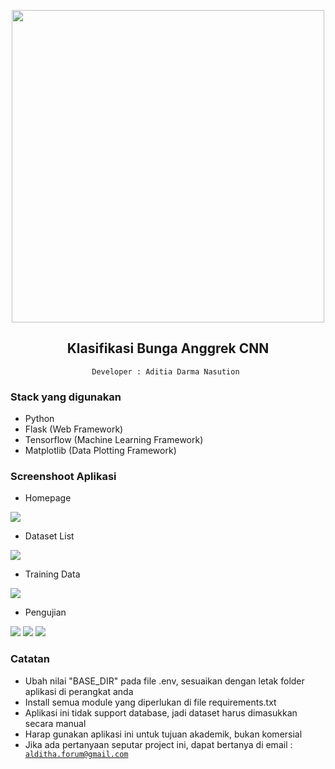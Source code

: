 <p align="center">
<img width="500" src="https://nos.jkt-1.neo.id/aditiastorage/asset/ilustrasi/Teacher-bro.png">
</p>

<div align="center">
  
  ## Klasifikasi Bunga Anggrek CNN

  <code>Developer : Aditia Darma Nasution </code>

</div>

### Stack yang digunakan

- Python
- Flask (Web Framework)
- Tensorflow (Machine Learning Framework)
- Matplotlib (Data Plotting Framework)


### Screenshoot Aplikasi

- Homepage
<img src="https://nos.jkt-1.neo.id/aditiastorage/asset/screenshoot/PRAL8901/homepage.png">

- Dataset List
<img src="https://nos.jkt-1.neo.id/aditiastorage/asset/screenshoot/PRAL8901/dataset.png">

- Training Data 
<img src="https://nos.jkt-1.neo.id/aditiastorage/asset/screenshoot/PRAL8901/training.png">

- Pengujian

<img src="https://nos.jkt-1.neo.id/aditiastorage/asset/screenshoot/PRAL8901/pengujian1.png">

<img src="https://nos.jkt-1.neo.id/aditiastorage/asset/screenshoot/PRAL8901/pengujian2.png">

<img src="https://nos.jkt-1.neo.id/aditiastorage/asset/screenshoot/PRAL8901/pengujian3.png">


</div>

### Catatan

- Ubah nilai "BASE_DIR" pada file .env, sesuaikan dengan letak folder aplikasi di perangkat anda<br/>
- Install semua module yang diperlukan di file requirements.txt<br/>
- Aplikasi ini tidak support database, jadi dataset harus dimasukkan secara manual<br/>
- Harap gunakan aplikasi ini untuk tujuan akademik, bukan komersial<br/>
- Jika ada pertanyaan seputar project ini, dapat bertanya di email : <code> alditha.forum@gmail.com </code>